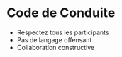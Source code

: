 # Code de Conduite

- Respectez tous les participants  
- Pas de langage offensant  
- Collaboration constructive  
